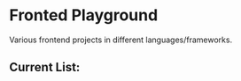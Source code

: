 # Fronted Playground
Various frontend projects in different languages/frameworks.

## Current List:
